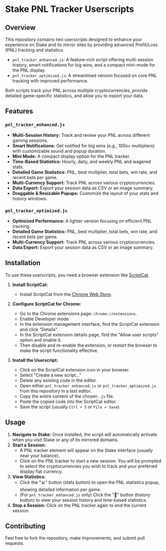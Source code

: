 # Stake PNL Tracker Userscripts

## Overview

This repository contains two userscripts designed to enhance your experience on Stake and its mirror sites by providing advanced Profit/Loss (PNL) tracking and statistics.

-   `pnl_tracker_enhanced.js`: A feature-rich script offering multi-session history, smart notifications for big wins, and a compact mini-mode for the PNL display.
-   `pnl_tracker_optimized.js`: A streamlined version focused on core PNL tracking with improved performance.

Both scripts track your PNL across multiple cryptocurrencies, provide detailed game-specific statistics, and allow you to export your data.

## Features

### `pnl_tracker_enhanced.js`
*   **Multi-Session History:** Track and review your PNL across different gaming sessions.
*   **Smart Notifications:** Get notified for big wins (e.g., 100x+ multipliers) with customizable sound and popup duration.
*   **Mini Mode:** A compact display option for the PNL tracker.
*   **Time-Based Statistics:** Hourly, daily, and weekly PNL and wagered stats.
*   **Detailed Game Statistics:** PNL, best multiplier, total bets, win rate, and recent bets per game.
*   **Multi-Currency Support:** Track PNL across various cryptocurrencies.
*   **Data Export:** Export your session data as CSV or an image summary.
*   **Draggable & Resizable Popups:** Customize the layout of your stats and history windows.

### `pnl_tracker_optimized.js`
*   **Optimized Performance:** A lighter version focusing on efficient PNL tracking.
*   **Detailed Game Statistics:** PNL, best multiplier, total bets, win rate, and recent bets per game.
*   **Multi-Currency Support:** Track PNL across various cryptocurrencies.
*   **Data Export:** Export your session data as CSV or an image summary.

## Installation

To use these userscripts, you need a browser extension like [ScriptCat](https://chromewebstore.google.com/detail/scriptcat/ndcooeababalnlpkfedmmbbbgkljhpjf?hl=en).

1.  **Install ScriptCat:**
    *   Install ScriptCat from the [Chrome Web Store](https://chromewebstore.google.com/detail/scriptcat/ndcooeababalnlpkfedmmbbbgkljhpjf?hl=en).

2.  **Configure ScriptCat for Chrome:**
    *   Go to the Chrome extensions page: `chrome://extensions`.
    *   Enable Developer mode
    *   In the extension management interface, find the ScriptCat extension and click "Details".
    *   In the ScriptCat extension details page, find the "Allow user scripts" option and enable it.
    *   Then disable and re-enable the extension, or restart the browser to make the script functionality effective.

3.  **Install the Userscript:**
    *   Click on the ScriptCat extension icon in your browser.
    *   Select "Create a new script..."
    *   Delete any existing code in the editor.
    *   Open either `pnl_tracker_enhanced.js` or `pnl_tracker_optimized.js` from this repository in a text editor.
    *   Copy the entire content of the chosen `.js` file.
    *   Paste the copied code into the ScriptCat editor.
    *   Save the script (usually `Ctrl + S` or `File > Save`).

## Usage

1.  **Navigate to Stake:** Once installed, the script will automatically activate when you visit Stake or any of its mirrored domains.
2.  **Start a Session:**
    *   A PNL tracker element will appear on the Stake interface (usually near your balance).
    *   Click on the PNL tracker to start a new session. You will be prompted to select the cryptocurrencies you wish to track and your preferred display fiat currency.
3.  **View Statistics:**
    *   Click the "📊" button (stats button) to open the PNL statistics popup, showing detailed information per game.
    *   (For `pnl_tracker_enhanced.js` only) Click the "📜" button (history button) to view your session history and time-based statistics.
4.  **Stop a Session:** Click on the PNL tracker again to end the current session.

## Contributing

Feel free to fork the repository, make improvements, and submit pull requests.
